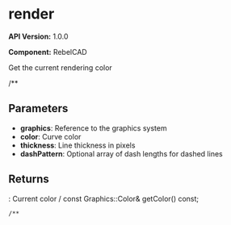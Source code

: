 # render

**API Version:** 1.0.0

**Component:** RebelCAD

Get the current rendering color

/**

## Parameters

- **graphics**: Reference to the graphics system
- **color**: Curve color
- **thickness**: Line thickness in pixels
- **dashPattern**: Optional array of dash lengths for dashed lines

## Returns

: Current color
/
    const Graphics::Color& getColor() const;

    /**

